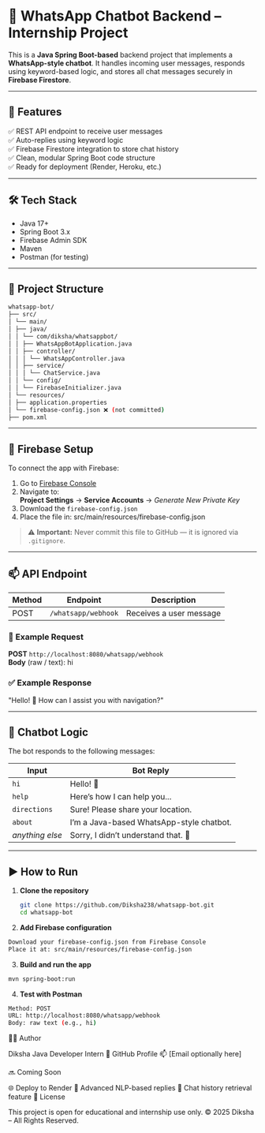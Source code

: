# 💬 WhatsApp Chatbot Backend – Internship Project

This is a **Java Spring Boot-based** backend project that implements a **WhatsApp-style chatbot**. It handles incoming user messages, responds using keyword-based logic, and stores all chat messages securely in **Firebase Firestore**.

---

## 🚀 Features

✅ REST API endpoint to receive user messages  
✅ Auto-replies using keyword logic  
✅ Firebase Firestore integration to store chat history  
✅ Clean, modular Spring Boot code structure  
✅ Ready for deployment (Render, Heroku, etc.)

---

## 🛠️ Tech Stack

- Java 17+
- Spring Boot 3.x
- Firebase Admin SDK
- Maven
- Postman (for testing)

---

## 📁 Project Structure

```bash
whatsapp-bot/
├── src/
│ └── main/
│ ├── java/
│ │ └── com/diksha/whatsappbot/
│ │ ├── WhatsAppBotApplication.java
│ │ ├── controller/
│ │ │ └── WhatsAppController.java
│ │ ├── service/
│ │ │ └── ChatService.java
│ │ └── config/
│ │ └── FirebaseInitializer.java
│ └── resources/
│ ├── application.properties
│ └── firebase-config.json ❌ (not committed)
├── pom.xml


```

---

## 🔐 Firebase Setup

To connect the app with Firebase:

1. Go to [Firebase Console](https://console.firebase.google.com/)
2. Navigate to:  
   **Project Settings** → **Service Accounts** → *Generate New Private Key*
3. Download the `firebase-config.json`
4. Place the file in:
   src/main/resources/firebase-config.json

> ⚠️ **Important:** Never commit this file to GitHub — it is ignored via `.gitignore`.

---

## 📫 API Endpoint

| Method | Endpoint             | Description              |
|--------|----------------------|--------------------------|
| POST   | `/whatsapp/webhook`  | Receives a user message  |

### 🔁 Example Request

**POST** `http://localhost:8080/whatsapp/webhook`  
**Body** (raw / text):
hi

### ✅ Example Response

"Hello! 👋 How can I assist you with navigation?"

---

## 🧠 Chatbot Logic

The bot responds to the following messages:

| Input        | Bot Reply                                 |
|--------------|--------------------------------------------|
| `hi`         | Hello! 👋                                  |
| `help`       | Here’s how I can help you...              |
| `directions` | Sure! Please share your location.         |
| `about`      | I’m a Java-based WhatsApp-style chatbot.  |
| *anything else* | Sorry, I didn’t understand that. 🤖    |

---

## ▶️ How to Run

1. **Clone the repository**
   ```bash
   git clone https://github.com/Diksha238/whatsapp-bot.git
   cd whatsapp-bot
2. **Add Firebase configuration**
```bash
Download your firebase-config.json from Firebase Console
Place it at: src/main/resources/firebase-config.json
```
3. **Build and run the app**
```bash
mvn spring-boot:run
```
4. **Test with Postman**
```bash 
Method: POST
URL: http://localhost:8080/whatsapp/webhook
Body: raw text (e.g., hi)
```
🙋‍♀️ Author

Diksha
Java Developer Intern
🔗 GitHub Profile
📫 [Email optionally here]

🔜 Coming Soon

🌐 Deploy to Render
🌟 Advanced NLP-based replies
🧠 Chat history retrieval feature
📃 License

This project is open for educational and internship use only.
© 2025 Diksha – All Rights Reserved.

